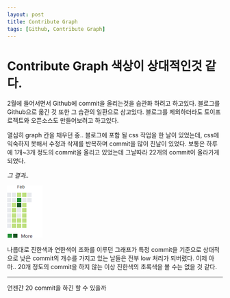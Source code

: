 ```yaml
---
layout: post
title: Contribute Graph
tags: [Github, Contribute Graph]
---
```


# Contribute Graph 색상이 상대적인것 같다.
2월에 들어서면서 Github에 commit을 올리는것을 습관화 하려고 하고있다. 블로그를 Github으로 옮긴 것 또한 그 습관의 일환으로 삼고있다. 블로그를 제외하더라도 토이프로젝트와 오픈소스도 만들어보려고 하고있다.

열심히 graph 칸을 채우던 중.. 블로그에 포함 될 css 작업을 한 날이 있었는데, css에 익숙하지 못해서 수정과 삭제를 반복하며 commit을 많이 친날이 있었다. 보통은 하루에 1개~3개 정도의 commit을 올리고 있었는데 그날따라 22개의 commit이 올라가게 되었다.

*그 결과..*

![KakaoTalk_20190218_194205279](/assets/2019-02-16-github-graph-oh-my-god-1.png)

나름대로 진한색과 연한색이 조화를 이루던 그래프가 특정 commit을 기준으로 상대적으로 낮은 commit의 개수를 가지고 있는 날들은 전부 low 처리가 되버렸다. 이제 아마.. 20개 정도의 commit을 하지 않는 이상 진한색의 초록색을 볼 수는 없을 것 같다.

---

언젠간 20 commit을 하긴 할 수 있을까
